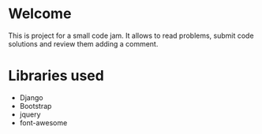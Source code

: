 # Welcome

This is project for a small code jam. It allows to read problems, submit code solutions and review them adding a
comment.

# Libraries used
* Django
* Bootstrap
* jquery
* font-awesome
